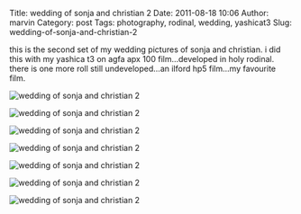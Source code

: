 Title: wedding of sonja and christian 2
Date: 2011-08-18 10:06
Author: marvin
Category: post
Tags: photography, rodinal, wedding, yashicat3
Slug: wedding-of-sonja-and-christian-2

this is the second set of my wedding pictures of sonja and christian. i
did this with my yashica t3 on agfa apx 100 film...developed in holy
rodinal. there is one more roll still undeveloped...an ilford hp5
film...my favourite film.

![wedding of sonja and christian 2]({static}/images/6055706432_f755927426_b.jpg)

![wedding of sonja and christian 2]({static}/images/6055157677_e05f1b3a69_b.jpg)

![wedding of sonja and christian 2]({static}/images/6055705844_6b2498e078_b.jpg)

![wedding of sonja and christian 2]({static}/images/6055156729_66931af74f_b.jpg)

![wedding of sonja and christian 2]({static}/images/6055705456_a0fdfeeb43_b.jpg)

![wedding of sonja and christian 2]({static}/images/6055155961_ce51a9d302_b.jpg)

![wedding of sonja and christian 2]({static}/images/6055155709_55b3203cdc_b.jpg)

